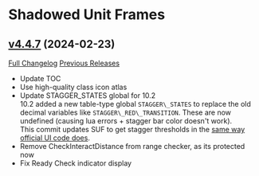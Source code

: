 # Shadowed Unit Frames

## [v4.4.7](https://github.com/Nevcairiel/ShadowedUnitFrames/tree/v4.4.7) (2024-02-23)
[Full Changelog](https://github.com/Nevcairiel/ShadowedUnitFrames/compare/v4.4.6...v4.4.7) [Previous Releases](https://github.com/Nevcairiel/ShadowedUnitFrames/releases)

- Update TOC  
-  Use high-quality class icon atlas  
- Update STAGGER\_STATES global for 10.2  
    10.2 added a new table-type global `STAGGER\_STATES` to replace the old decimal variables like `STAGGER\_RED\_TRANSITION`. These are now undefined (causing lua errors + stagger bar color doesn't work).  
    This commit updates SUF to get stagger thresholds in the [same way official UI code does](https://github.com/Gethe/wow-ui-source/blob/d4aa41ee5366c48fa8a04b9263afec45415c34d2/Interface/FrameXML/MonkStaggerBar.lua#L35).  
- Remove CheckInteractDistance from range checker, as its protected now  
- Fix Ready Check indicator display  

